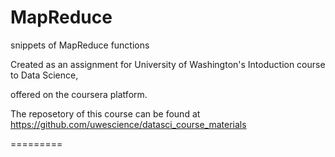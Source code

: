 MapReduce
=========

snippets of MapReduce functions

Created as an assignment for University of Washington's Intoduction course to Data Science,

offered on the coursera platform.

The reposetory of this course can be found at https://github.com/uwescience/datasci_course_materials

=========

